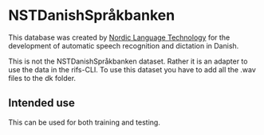 # NSTDanishSpråkbanken

This database was created by [Nordic Language
Technology](https://www.nb.no/sprakbanken/en/resource-catalogue/oai-nb-no-sbr-55/)
for the development of automatic speech recognition and dictation in Danish. 


This is not the NSTDanishSpråkbanken dataset. Rather it is an adapter to use
the data in the rifs-CLI. To use this dataset you have to add all the .wav
files to the dk folder.

## Intended use

This can be used for both training and testing.
